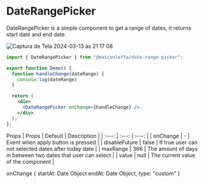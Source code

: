 # DateRangePicker

DateRangePicker is a simple component to get a range of dates, it returns start date and end date.

![Captura de Tela 2024-03-13 às 21 17 08](https://github.com/MaiconLeffa/DateRangePicker/assets/41764184/84db1125-1a85-4c20-b4ef-1df0b93f42a1)

```jsx
import { DateRangePicker } from "@maiconleffa/date-range-picker";

export function Demo() {
  function handleChange(dateRange) {
    console.log(dateRange)
  }

  return (
    <div>
      <DateRangePicker onChange={handleChange} />
    </div>
  );
};
```

Props
| Props | Default | Description | 
| :---: | :---: |  :---: |
| onChange | - | Event when apply button is pressed |
| disableFuture | false | If true user can not selected dates after today date |
| maxRange | 366 | The amount of days in between two dates that user can select |
| value | null | The current value of the component |

onChange
{
  startAt: Date Object
  endAt:  Date Object,
  type: "custom"
}
 
